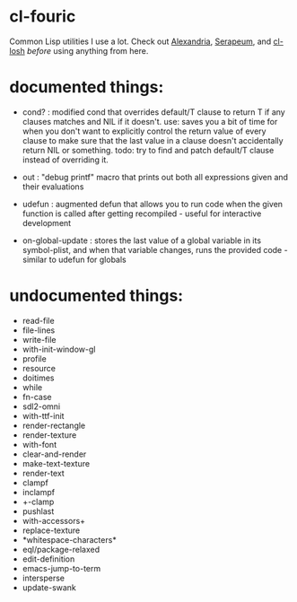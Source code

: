 # cl-fouric

Common Lisp utilities I use a lot. Check out [Alexandria](https://common-lisp.net/project/alexandria/), [Serapeum](https://github.com/ruricolist/serapeum), and [cl-losh](https://github.com/sjl/cl-losh) *before* using anything from here.

# documented things:

* cond? : modified cond that overrides default/T clause to return T if any clauses matches and NIL if it doesn't. use: saves you a bit of time for when you don't want to explicitly control the return value of every clause to make sure that the last value in a clause doesn't accidentally return NIL or something. todo: try to find and patch default/T clause instead of overriding it.

* out : "debug printf" macro that prints out both all expressions given and their evaluations

* udefun : augmented defun that allows you to run code when the given function is called after getting recompiled - useful for interactive development

* on-global-update : stores the last value of a global variable in its symbol-plist, and when that variable changes, runs the provided code - similar to udefun for globals

# undocumented things:

* read-file
* file-lines
* write-file
* with-init-window-gl
* profile
* resource
* doitimes
* while
* fn-case
* sdl2-omni
* with-ttf-init
* render-rectangle
* render-texture
* with-font
* clear-and-render
* make-text-texture
* render-text
* clampf
* inclampf
* +-clamp
* pushlast
* with-accessors+
* replace-texture
* \*whitespace-characters\*
* eql/package-relaxed
* edit-definition
* emacs-jump-to-term
* intersperse
* update-swank
